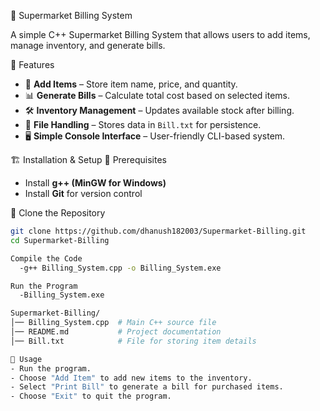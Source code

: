  🛒 Supermarket Billing System

A simple C++ Supermarket Billing System that allows users to add items, manage inventory, and generate bills.

 🚀 Features
- 📝 **Add Items** – Store item name, price, and quantity.
- 📊 **Generate Bills** – Calculate total cost based on selected items.
- 🛠️ **Inventory Management** – Updates available stock after billing.
- 💾 **File Handling** – Stores data in `Bill.txt` for persistence.
- 🖥️ **Simple Console Interface** – User-friendly CLI-based system.

 🏗️ Installation & Setup
 🔹 Prerequisites
- Install **g++ (MinGW for Windows)**
- Install **Git** for version control

 🔹 Clone the Repository
```sh
git clone https://github.com/dhanush182003/Supermarket-Billing.git
cd Supermarket-Billing

Compile the Code
  -g++ Billing_System.cpp -o Billing_System.exe

Run the Program
  -Billing_System.exe

Supermarket-Billing/
│── Billing_System.cpp  # Main C++ source file
│── README.md           # Project documentation
│── Bill.txt            # File for storing item details

📝 Usage
- Run the program.
- Choose "Add Item" to add new items to the inventory.
- Select "Print Bill" to generate a bill for purchased items.
- Choose "Exit" to quit the program.
  





